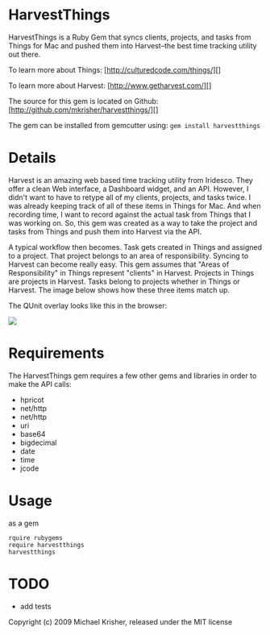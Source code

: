 HarvestThings
=============


HarvestThings is a Ruby Gem that syncs clients, projects, and tasks from 
Things for Mac and pushed them into Harvest–the best time tracking utility out 
there. 

To learn more about Things:
[http://culturedcode.com/things/][]

To learn more about Harvest:
[http://www.getharvest.com/][]


The source for this gem is located on Github:
[http://github.com/mkrisher/harvestthings/][]

The gem can be installed from gemcutter using:
`gem install harvestthings`

Details
=======

Harvest is an amazing web based time tracking utility from Iridesco. They 
offer a clean Web interface, a Dashboard widget, and an API. However, I didn't 
want to have to retype all of my clients, projects, and tasks twice. I was 
already keeping track of all of these items in Things for Mac. And when 
recording time, I want to record against the actual task from Things that I 
was working on. So, this gem was created as a way to take the project and tasks
from Things and push them into Harvest via the API. 

A typical workflow then becomes. Task gets created in Things and assigned to a 
project. That project belongs to an area of responsibility. Syncing to Harvest 
can become really easy. This gem assumes that "Areas of Responsibility" in 
Things represent "clients" in Harvest. Projects in Things are projects in 
Harvest. Tasks belong to projects whether in Things or Harvest. The image 
below shows how these three items match up.


The QUnit overlay looks like this in the browser:

[![](http://img.skitch.com/20091125-jptpbxfbcg4irp81ytnwf3fkxf.jpg)](http://img.skitch.com/20091125-jptpbxfbcg4irp81ytnwf3fkxf.jpg)


Requirements
=======

The HarvestThings gem requires a few other gems and libraries in order to make 
the API calls:

* hpricot
* net/http
* net/http
* uri
* base64
* bigdecimal
* date
* time
* jcode

Usage
=====
as a gem


    rquire rubygems
    require harvestthings
    harvestthings


TODO
====
* add tests


Copyright (c) 2009 Michael Krisher, released under the MIT license

[http://culturedcode.com/things/]: http://culturedcode.com/things/
[http://www.getharvest.com/]: http://www.getharvest.com/
[http://github.com/mkrisher/harvestthings/]: http://github.com/mkrisher/harvestthings/